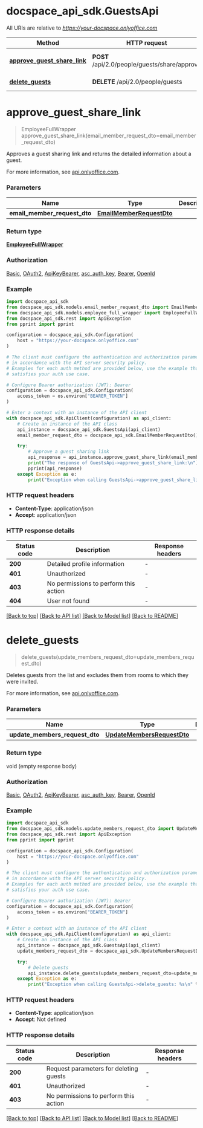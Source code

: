 # docspace_api_sdk.GuestsApi

All URIs are relative to *https://your-docspace.onlyoffice.com*

Method | HTTP request | Description
------------- | ------------- | -------------
[**approve_guest_share_link**](#approve_guest_share_link) | **POST** /api/2.0/people/guests/share/approve | Approve a guest sharing link
[**delete_guests**](#delete_guests) | **DELETE** /api/2.0/people/guests | Delete guests


# **approve_guest_share_link**
> EmployeeFullWrapper approve_guest_share_link(email_member_request_dto=email_member_request_dto)

Approves a guest sharing link and returns the detailed information about a guest.

For more information, see [api.onlyoffice.com]().

### Parameters


Name | Type | Description  | Notes
------------- | ------------- | ------------- | -------------
 **email_member_request_dto** | [**EmailMemberRequestDto**](EmailMemberRequestDto.md)|  | [optional] 

### Return type

[**EmployeeFullWrapper**](EmployeeFullWrapper.md)

### Authorization

[Basic](../README.md#Basic), [OAuth2](../README.md#OAuth2), [ApiKeyBearer](../README.md#ApiKeyBearer), [asc_auth_key](../README.md#asc_auth_key), [Bearer](../README.md#Bearer), [OpenId](../README.md#OpenId)

### Example


```python
import docspace_api_sdk
from docspace_api_sdk.models.email_member_request_dto import EmailMemberRequestDto
from docspace_api_sdk.models.employee_full_wrapper import EmployeeFullWrapper
from docspace_api_sdk.rest import ApiException
from pprint import pprint

configuration = docspace_api_sdk.Configuration(
    host = "https://your-docspace.onlyoffice.com"
)

# The client must configure the authentication and authorization parameters
# in accordance with the API server security policy.
# Examples for each auth method are provided below, use the example that
# satisfies your auth use case.

# Configure Bearer authorization (JWT): Bearer
configuration = docspace_api_sdk.Configuration(
    access_token = os.environ["BEARER_TOKEN"]
)

# Enter a context with an instance of the API client
with docspace_api_sdk.ApiClient(configuration) as api_client:
    # Create an instance of the API class
    api_instance = docspace_api_sdk.GuestsApi(api_client)
    email_member_request_dto = docspace_api_sdk.EmailMemberRequestDto() # EmailMemberRequestDto |  (optional)

    try:
        # Approve a guest sharing link
        api_response = api_instance.approve_guest_share_link(email_member_request_dto=email_member_request_dto)
        print("The response of GuestsApi->approve_guest_share_link:\n")
        pprint(api_response)
    except Exception as e:
        print("Exception when calling GuestsApi->approve_guest_share_link: %s\n" % e)
```



### HTTP request headers

 - **Content-Type**: application/json
 - **Accept**: application/json


### HTTP response details

| Status code | Description | Response headers |
|-------------|-------------|------------------|
**200** | Detailed profile information |  -  |
**401** | Unauthorized |  -  |
**403** | No permissions to perform this action |  -  |
**404** | User not found |  -  |

[[Back to top]](#) [[Back to API list]](../README.md#documentation-for-api-endpoints) [[Back to Model list]](../README.md#documentation-for-models) [[Back to README]](../README.md)

# **delete_guests**
> delete_guests(update_members_request_dto=update_members_request_dto)

Deletes guests from the list and excludes them from rooms to which they were invited.

For more information, see [api.onlyoffice.com]().

### Parameters


Name | Type | Description  | Notes
------------- | ------------- | ------------- | -------------
 **update_members_request_dto** | [**UpdateMembersRequestDto**](UpdateMembersRequestDto.md)|  | [optional] 

### Return type

void (empty response body)

### Authorization

[Basic](../README.md#Basic), [OAuth2](../README.md#OAuth2), [ApiKeyBearer](../README.md#ApiKeyBearer), [asc_auth_key](../README.md#asc_auth_key), [Bearer](../README.md#Bearer), [OpenId](../README.md#OpenId)

### Example


```python
import docspace_api_sdk
from docspace_api_sdk.models.update_members_request_dto import UpdateMembersRequestDto
from docspace_api_sdk.rest import ApiException
from pprint import pprint

configuration = docspace_api_sdk.Configuration(
    host = "https://your-docspace.onlyoffice.com"
)

# The client must configure the authentication and authorization parameters
# in accordance with the API server security policy.
# Examples for each auth method are provided below, use the example that
# satisfies your auth use case.

# Configure Bearer authorization (JWT): Bearer
configuration = docspace_api_sdk.Configuration(
    access_token = os.environ["BEARER_TOKEN"]
)

# Enter a context with an instance of the API client
with docspace_api_sdk.ApiClient(configuration) as api_client:
    # Create an instance of the API class
    api_instance = docspace_api_sdk.GuestsApi(api_client)
    update_members_request_dto = docspace_api_sdk.UpdateMembersRequestDto() # UpdateMembersRequestDto |  (optional)

    try:
        # Delete guests
        api_instance.delete_guests(update_members_request_dto=update_members_request_dto)
    except Exception as e:
        print("Exception when calling GuestsApi->delete_guests: %s\n" % e)
```



### HTTP request headers

 - **Content-Type**: application/json
 - **Accept**: Not defined


### HTTP response details

| Status code | Description | Response headers |
|-------------|-------------|------------------|
**200** | Request parameters for deleting guests |  -  |
**401** | Unauthorized |  -  |
**403** | No permissions to perform this action |  -  |

[[Back to top]](#) [[Back to API list]](../README.md#documentation-for-api-endpoints) [[Back to Model list]](../README.md#documentation-for-models) [[Back to README]](../README.md)

